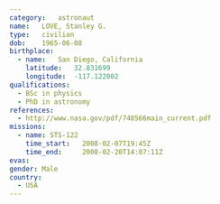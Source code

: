 ```yaml
---
category:	astronaut
name:	LOVE, Stanley G.
type:	civilian
dob:	1965-06-08
birthplace:
  - name:	San Diego, California
    latitude:	32.831699
    longitude:	-117.122002
qualifications:
  - BSc in physics
  - PhD in astronomy
references:
  - http://www.nasa.gov/pdf/740566main_current.pdf
missions:
  - name: STS-122
    time_start:   2008-02-07T19:45Z
    time_end:     2008-02-20T14:07:11Z
evas:
gender:	Male
country:
  - USA
---
```

